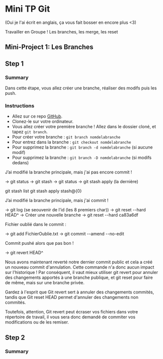 # Mini TP Git 

(Oui je l'ai écrit en anglais, ça vous fait bosser en encore plus <3)

Travailler en Groupe ! Les branches, les merge, les reset 

## Mini-Project 1: Les Branches

## Step 1

### Summary

Dans cette étape, vous allez créer une branche, réaliser des modifs puis les push.

### Instructions

* Allez sur ce repo <a href="https://github.com/Leo-CICAL/Formation_Git_DVB">GitHub</a>.
* Clonez-le sur votre ordinateur.
* Vous allez créer votre première branche ! Allez dans le dossier cloné, et tapez `git branch`.
* Pour créer votre branche : `git branch nomdelabranche`
* Pour entrez dans la branche : `git checkout nomdelabranche`
* Pour supprimez la branche : `git branch -d nomdelabranche` (si aucune modif)
* Pour supprimez la branche : `git branch -D nomdelabranche` (si modifs dedans)

J’ai modifié la branche principale, mais j'ai pas encore commit  !

-> git status
-> git stash
-> git status
-> git stash apply (la dernière)

git stash list
git stash apply stash@{0}

J’ai modifié la branche principale, mais j'ai commit !

-> git log (se seouvenir de l'id (les 8 premiers char))
-> git reset --hard HEAD^
-> Créer une nouvelle branche
-> git reset --hard ca83a6df

Fichier oublié dans le commit :

-> git add FichierOublie.txt
-> git commit --amend --no-edit

Commit pushé alors que pas bon !

-> git revert HEAD^

Nous avons maintenant reverté notre dernier commit public et cela a créé un nouveau commit d'annulation. Cette commande n'a donc aucun impact sur l'historique ! Par conséquent, il vaut mieux utiliser  git revert  pour annuler des changements apportés à une branche publique, et git reset  pour faire de même, mais sur une branche privée. 

Gardez à l'esprit que Git revert sert à annuler des changements commités, tandis que Git reset HEAD permet d'annuler des changements non commités.

Toutefois, attention, Git revert peut écraser vos fichiers dans votre répertoire de travail, il vous sera donc demandé de commiter vos modifications ou de les remiser.




## Step 2

### Summary

